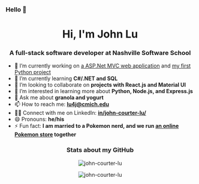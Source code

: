 ### Hello 👋

<h1 align="center">Hi, I'm John Lu</h1>

<h3 align="center">A full-stack software developer at Nashville Software School</h3>

- 🔭 I’m currently working on [a ASP.Net MVC web application](https://github.com/john-courter-lu/GogGo) and [my first Python project](https://github.com/john-courter-lu/kennnels-server)
- 🌱 I’m currently learning **C#/.NET and SQL**
- 👯 I’m looking to collaborate on **projects with React.js and Material UI**
- 🤔 I’m interested in learning more about **Python, Node.js, and Express.js**
- 💬 Ask me about **granola and yogurt**
- 📫 How to reach me: **lu4j@cmich.edu**
- 👨‍💼 Connect with me on LinkedIn: **[in/john-courter-lu/](https://www.linkedin.com/in/john-courter-lu/)**
- 😄 Pronouns: **he/his**
- ⚡ Fun fact: **I am married to a Pokemon nerd, and we run [an online Pokemon store](https://www.sjccollectibles.com) together**

<h3 align="center">Stats about my GitHub</h3>

<p align="center"><img src="https://github-readme-stats.vercel.app/api/top-langs?username=john-courter-lu&show_icons=true&locale=en&layout=compact" alt="john-courter-lu" /></p>

<p align="center"><img src="https://github-readme-streak-stats.herokuapp.com/?user=john-courter-lu&" alt="john-courter-lu" /></p>
